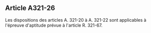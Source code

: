 Article A321-26
----
Les dispositions des articles A. 321-20 à A. 321-22 sont applicables à l'épreuve
d'aptitude prévue à l'article R. 321-67.
